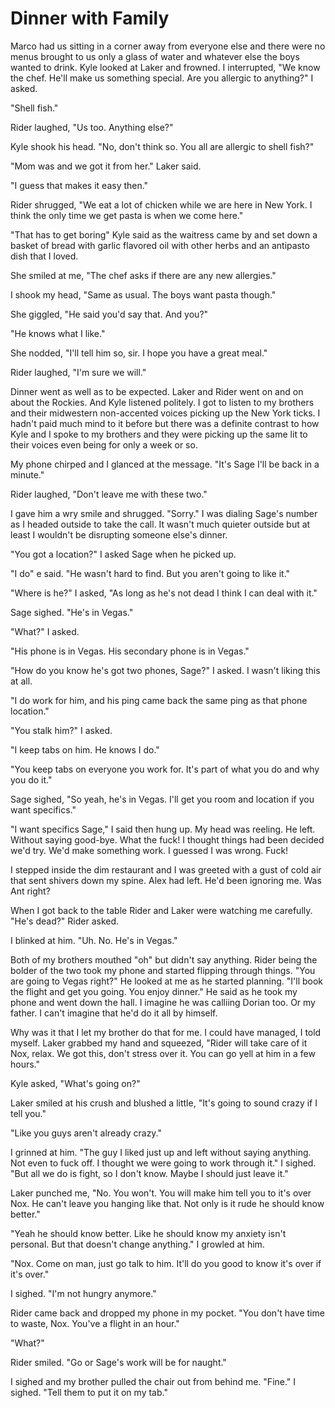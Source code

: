 # Dinner with Family
Marco had us sitting in a corner away from everyone else and there were no menus brought to us only a glass of water and whatever else the boys wanted to drink.  Kyle looked at Laker and frowned.  I interrupted, "We know the chef.  He'll make us something special.  Are you allergic to anything?"  I asked.

"Shell fish."

Rider laughed, "Us too.  Anything else?"

Kyle shook his head.  "No, don't think so.  You all are allergic to shell fish?"

"Mom was and we got it from her."  Laker said.

"I guess that makes it easy then."  

Rider shrugged, "We eat a lot of chicken while we are here in New York.  I think the only time we get pasta is when we come here."

"That has to get boring" Kyle said as the waitress came by and set down a basket of bread with garlic flavored oil with other herbs and an antipasto dish that I loved.  

She smiled at me, "The chef asks if there are any new allergies."

I shook my head, "Same as usual.  The boys want pasta though."

She giggled, "He said you'd say that.  And you?"

"He knows what I like."  

She nodded, "I'll tell him so, sir.  I hope you have a great meal."

Rider laughed, "I'm sure we will."

Dinner went as well as to be expected.  Laker and Rider went on and on about the Rockies.  And Kyle listened politely.  I got to listen to my brothers and their midwestern non-accented voices picking up the New York ticks.  I hadn't paid much mind to it before but there was a definite contrast to how Kyle and I spoke to my brothers and they were picking up the  same lit to their voices even being for only a week or so.

My phone chirped and I glanced at the message.  "It's Sage I'll be back in a minute."

Rider laughed, "Don't leave me with these two."

I gave him a wry smile and shrugged.  "Sorry."  I was dialing Sage's number as I headed outside to take the call.  It wasn't much quieter outside but at least I wouldn't be disrupting someone else's dinner.

"You got a location?"  I asked Sage when he picked up.

"I do"  e said.  "He wasn't hard to find.  But you aren't going to like it."

"Where is he?" I asked, "As long as he's not dead I think I can deal with it."

Sage sighed. "He's in Vegas."

"What?" I asked.

"His phone is in Vegas.  His secondary phone is in Vegas."  

"How do you know he's got two phones, Sage?"  I asked.  I wasn't liking this at all.

"I do work for him, and his ping came back the same ping as that phone location."

"You stalk him?" I asked.

"I keep tabs on him. He knows I do."

"You keep tabs on everyone you work for. It's part of what you do and why you do it." 

Sage sighed, "So yeah, he's in Vegas.  I'll get you room and location if you want specifics."

"I want specifics Sage," I said then hung up.  My head was reeling.  He left.  Without saying good-bye.  What the fuck!  I thought things had been decided we'd try.  We'd make something work.  I guessed I was wrong.  Fuck!

I stepped inside the dim restaurant and I was greeted with a gust of cold air that sent shivers down my spine. Alex had left.  He'd been ignoring me. Was Ant right?

When I got back to the table Rider and Laker were watching me carefully. "He's dead?"  Rider asked.

I blinked at him. "Uh. No. He's in Vegas."

Both of my brothers mouthed "oh" but didn't say anything. Rider being the bolder of the two took my phone and started flipping through things.  "You are going to Vegas right?"  He looked at me as he started planning.  "I'll book the flight and get you going.  You enjoy dinner."  He said as he took my phone and went down the hall.  I imagine he was calliing Dorian too.  Or my father.  I can't imagine that he'd do it all by himself.  

Why was it that I let my brother do that for me.  I could have managed, I told myself.  Laker grabbed my hand and squeezed, "Rider will take care of it Nox, relax.  We got this, don't stress over it.  You can go yell at him in a few hours."

Kyle asked, "What's going on?"

Laker smiled at his crush and blushed a little, "It's going to sound crazy if I tell you."

"Like you guys aren't already crazy."  

I grinned at him.  "The guy I liked just up and left without saying anything.  Not even to fuck off.  I thought we were going to work through it."  I sighed.  "But all we do is fight, so I don't know.  Maybe I should just leave it."

Laker punched me, "No.  You won't.  You will make him tell you to it's over Nox.  He can't leave you hanging like that.  Not only is it rude he should know better."

"Yeah he should know better.  Like he should know my anxiety isn't personal.  But that doesn't change anything."  I growled at him.

"Nox.  Come on man, just go talk to him.  It'll do you good to know it's over if it's over."

I sighed.  "I'm not hungry anymore."

Rider came back and dropped my phone in my pocket.  "You don't have time to waste, Nox.  You've a flight in an hour."

"What?"

Rider smiled.  "Go or Sage's work will be for naught."

I sighed and my brother pulled the chair out from behind me.  "Fine."  I sighed.  "Tell them to put it on my tab."


<!--stackedit_data:
eyJoaXN0b3J5IjpbOTQyNDEzNCw0MzI4MDA1NTgsLTQ3MDU3OD
gwNywtMTgzMTI0NjkzMCwtMTI2OTM5NDI1OCwxNTgwOTY0NjIy
LC01NzYxNzM2MDAsMTg4NzQxOTk4NSw5MTA5ODMyNzddfQ==
-->